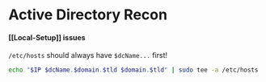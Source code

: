 # Active Directory Recon


#### [[Local-Setup]] issues

`/etc/hosts` should always have `$dcName...` first!
```bash
echo "$IP $dcName.$domain.$tld $domain.$tld" | sudo tee -a /etc/hosts
```